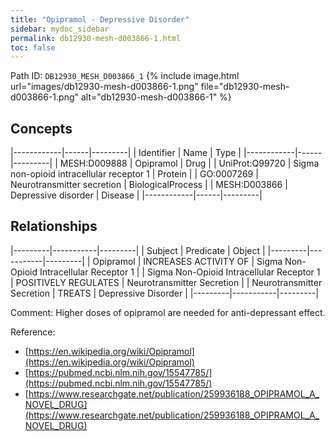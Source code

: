 ```yaml
---
title: "Opipramol - Depressive Disorder"
sidebar: mydoc_sidebar
permalink: db12930-mesh-d003866-1.html
toc: false 
---
```



Path ID: `DB12930_MESH_D003866_1`
{% include image.html url="images/db12930-mesh-d003866-1.png" file="db12930-mesh-d003866-1.png" alt="db12930-mesh-d003866-1" %}

## Concepts

|------------|------|---------|
| Identifier | Name | Type    |
|------------|------|---------|
| MESH:D009888 | Opipramol | Drug |
| UniProt:Q99720 | Sigma non-opioid intracellular receptor 1 | Protein |
| GO:0007269 | Neurotransmitter secretion | BiologicalProcess |
| MESH:D003866 | Depressive disorder | Disease |
|------------|------|---------|

## Relationships

|---------|-----------|---------|
| Subject | Predicate | Object  |
|---------|-----------|---------|
| Opipramol | INCREASES ACTIVITY OF | Sigma Non-Opioid Intracellular Receptor 1 |
| Sigma Non-Opioid Intracellular Receptor 1 | POSITIVELY REGULATES | Neurotransmitter Secretion |
| Neurotransmitter Secretion | TREATS | Depressive Disorder |
|---------|-----------|---------|

Comment: Higher doses of opipramol are needed for anti-depressant effect.

Reference: 
  - [https://en.wikipedia.org/wiki/Opipramol](https://en.wikipedia.org/wiki/Opipramol)
  - [https://pubmed.ncbi.nlm.nih.gov/15547785/](https://pubmed.ncbi.nlm.nih.gov/15547785/)
  - [https://www.researchgate.net/publication/259936188_OPIPRAMOL_A_NOVEL_DRUG](https://www.researchgate.net/publication/259936188_OPIPRAMOL_A_NOVEL_DRUG)
